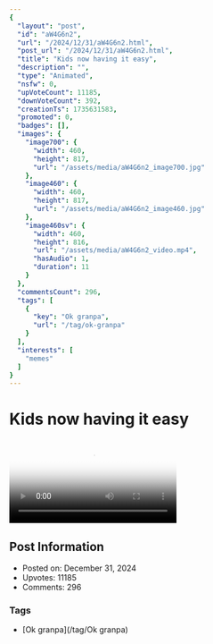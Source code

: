 ```yaml
---
{
  "layout": "post",
  "id": "aW4G6n2",
  "url": "/2024/12/31/aW4G6n2.html",
  "post_url": "/2024/12/31/aW4G6n2.html",
  "title": "Kids now having it easy",
  "description": "",
  "type": "Animated",
  "nsfw": 0,
  "upVoteCount": 11185,
  "downVoteCount": 392,
  "creationTs": 1735631583,
  "promoted": 0,
  "badges": [],
  "images": {
    "image700": {
      "width": 460,
      "height": 817,
      "url": "/assets/media/aW4G6n2_image700.jpg"
    },
    "image460": {
      "width": 460,
      "height": 817,
      "url": "/assets/media/aW4G6n2_image460.jpg"
    },
    "image460sv": {
      "width": 460,
      "height": 816,
      "url": "/assets/media/aW4G6n2_video.mp4",
      "hasAudio": 1,
      "duration": 11
    }
  },
  "commentsCount": 296,
  "tags": [
    {
      "key": "Ok granpa",
      "url": "/tag/ok-granpa"
    }
  ],
  "interests": [
    "memes"
  ]
}
---
```


# Kids now having it easy

<video controls playsinline loop poster="/assets/media/aW4G6n2_image460.jpg">
  <source src="/assets/media/aW4G6n2_video.mp4" type="video/mp4">
  Your browser does not support the video tag.
</video>

## Post Information

- Posted on: December 31, 2024
- Upvotes: 11185
- Comments: 296

### Tags

- [Ok granpa](/tag/Ok granpa)

